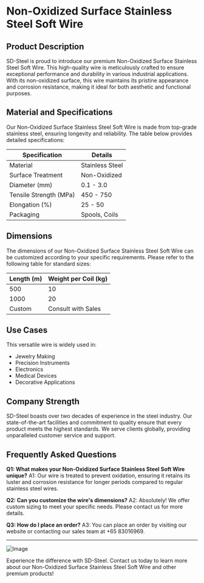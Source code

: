 # Non-Oxidized Surface Stainless Steel Soft Wire

## Product Description

SD-Steel is proud to introduce our premium Non-Oxidized Surface Stainless Steel Soft Wire. This high-quality wire is meticulously crafted to ensure exceptional performance and durability in various industrial applications. With its non-oxidized surface, this wire maintains its pristine appearance and corrosion resistance, making it ideal for both aesthetic and functional purposes.

## Material and Specifications

Our Non-Oxidized Surface Stainless Steel Soft Wire is made from top-grade stainless steel, ensuring longevity and reliability. The table below provides detailed specifications:

| Specification         | Details                 |
|-----------------------|-------------------------|
| Material              | Stainless Steel         |
| Surface Treatment     | Non-Oxidized            |
| Diameter (mm)         | 0.1 - 3.0               |
| Tensile Strength (MPa)| 450 - 750               |
| Elongation (%)        | 25 - 50                 |
| Packaging             | Spools, Coils           |

## Dimensions

The dimensions of our Non-Oxidized Surface Stainless Steel Soft Wire can be customized according to your specific requirements. Please refer to the following table for standard sizes:

| Length (m) | Weight per Coil (kg) |
|------------|----------------------|
| 500        | 10                   |
| 1000       | 20                   |
| Custom     | Consult with Sales   |

## Use Cases

This versatile wire is widely used in:
- Jewelry Making
- Precision Instruments
- Electronics
- Medical Devices
- Decorative Applications

## Company Strength

SD-Steel boasts over two decades of experience in the steel industry. Our state-of-the-art facilities and commitment to quality ensure that every product meets the highest standards. We serve clients globally, providing unparalleled customer service and support.

## Frequently Asked Questions

**Q1: What makes your Non-Oxidized Surface Stainless Steel Soft Wire unique?**
A1: Our wire is treated to prevent oxidation, ensuring it retains its luster and corrosion resistance for longer periods compared to regular stainless steel wires.

**Q2: Can you customize the wire's dimensions?**
A2: Absolutely! We offer custom sizing to meet your specific needs. Please contact us for more details.

**Q3: How do I place an order?**
A3: You can place an order by visiting our website or contacting our sales team at +65 83016969.

---

![Image](https://github.com/user-attachments/assets/2567258e-e124-4816-932d-1809bd27ef0b)

Experience the difference with SD-Steel. Contact us today to learn more about our Non-Oxidized Surface Stainless Steel Soft Wire and other premium products!